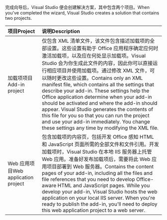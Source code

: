 <span data-ttu-id="23861-101">完成向导后，Visual Studio 便会创建解决方案，其中包含两个项目。</span><span class="sxs-lookup"><span data-stu-id="23861-101">When you've completed the wizard, Visual Studio creates a solution that contains two projects.</span></span>

|<span data-ttu-id="23861-102">**项目**</span><span class="sxs-lookup"><span data-stu-id="23861-102">**Project**</span></span>|<span data-ttu-id="23861-103">**说明**</span><span class="sxs-lookup"><span data-stu-id="23861-103">**Description**</span></span>|
|:-----|:-----|
|<span data-ttu-id="23861-104">加载项项目</span><span class="sxs-lookup"><span data-stu-id="23861-104">Add-in project</span></span>|<span data-ttu-id="23861-p101">仅包含 XML 清单文件，该文件包含描述加载项的全部设置。这些设置有助于 Office 应用程序确定应何时激活加载项，以及应在何处显示加载项。Visual Studio 会为你生成此文件的内容，因此你可以直接运行相应项目并使用加载项。通过修改 XML 文件，可以随时更改这些设置。</span><span class="sxs-lookup"><span data-stu-id="23861-p101">Contains only an XML manifest file, which contains all the settings that describe your add-in. These settings help the Office application determine when your add-in should be activated and where the add-in should appear. Visual Studio generates the contents of this file for you so that you can run the project and use your add-in immediately. You change these settings any time by modifying the XML file.</span></span>|
|<span data-ttu-id="23861-109">Web 应用项目</span><span class="sxs-lookup"><span data-stu-id="23861-109">Web application project</span></span>|<span data-ttu-id="23861-p102">包含加载项的内容页，包括开发 Office 感知 HTML 和 JavaScript 页面所需的全部文件和文件引用。开发加载项时，Visual Studio 在本地 IIS 服务器上托管 Web 应用。准备好发布加载项后，需要将此 Web 应用项目部署到 Web 服务器。</span><span class="sxs-lookup"><span data-stu-id="23861-p102">Contains the content pages of your add-in, including all the files and file references that you need to develop Office-aware HTML and JavaScript pages. While you develop your add-in, Visual Studio hosts the web application on your local IIS server. When you're ready to publish the add-in, you'll need to deploy this web application project to a web server.</span></span>|